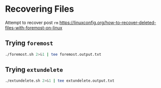 # Recovering Files

Attempt to recover post `rm`
<https://linuxconfig.org/how-to-recover-deleted-files-with-foremost-on-linux>

## Trying `foremost`

```sh
./foremost.sh 2>&1 | tee foremost.output.txt
```

## Trying `extundelete`

```sh
./extundelete.sh 2>&1 | tee extundelete.output.txt
```
